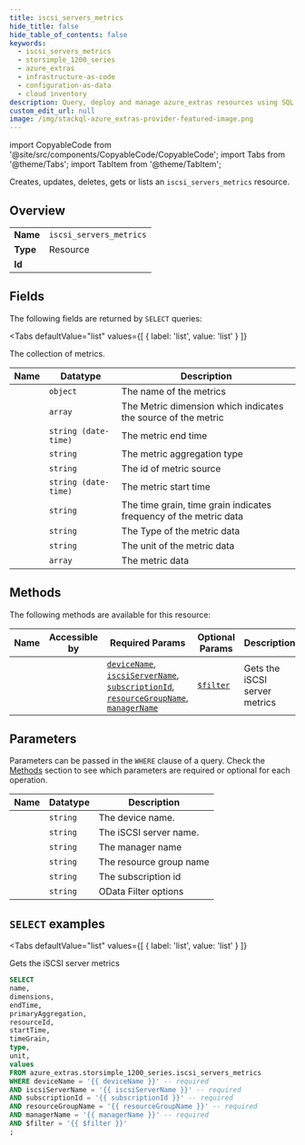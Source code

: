 ```yaml
--- 
title: iscsi_servers_metrics
hide_title: false
hide_table_of_contents: false
keywords:
  - iscsi_servers_metrics
  - storsimple_1200_series
  - azure_extras
  - infrastructure-as-code
  - configuration-as-data
  - cloud inventory
description: Query, deploy and manage azure_extras resources using SQL
custom_edit_url: null
image: /img/stackql-azure_extras-provider-featured-image.png
---
```


import CopyableCode from '@site/src/components/CopyableCode/CopyableCode';
import Tabs from '@theme/Tabs';
import TabItem from '@theme/TabItem';

Creates, updates, deletes, gets or lists an <code>iscsi_servers_metrics</code> resource.

## Overview
<table><tbody>
<tr><td><b>Name</b></td><td><code>iscsi_servers_metrics</code></td></tr>
<tr><td><b>Type</b></td><td>Resource</td></tr>
<tr><td><b>Id</b></td><td><CopyableCode code="azure_extras.storsimple_1200_series.iscsi_servers_metrics" /></td></tr>
</tbody></table>

## Fields

The following fields are returned by `SELECT` queries:

<Tabs
    defaultValue="list"
    values={[
        { label: 'list', value: 'list' }
    ]}
>
<TabItem value="list">

The collection of metrics.

<table>
<thead>
    <tr>
    <th>Name</th>
    <th>Datatype</th>
    <th>Description</th>
    </tr>
</thead>
<tbody>
<tr>
    <td><CopyableCode code="name" /></td>
    <td><code>object</code></td>
    <td>The name of the metrics</td>
</tr>
<tr>
    <td><CopyableCode code="dimensions" /></td>
    <td><code>array</code></td>
    <td>The Metric dimension which indicates the source of the metric</td>
</tr>
<tr>
    <td><CopyableCode code="endTime" /></td>
    <td><code>string (date-time)</code></td>
    <td>The metric end time</td>
</tr>
<tr>
    <td><CopyableCode code="primaryAggregation" /></td>
    <td><code>string</code></td>
    <td>The metric aggregation type</td>
</tr>
<tr>
    <td><CopyableCode code="resourceId" /></td>
    <td><code>string</code></td>
    <td>The id of metric source</td>
</tr>
<tr>
    <td><CopyableCode code="startTime" /></td>
    <td><code>string (date-time)</code></td>
    <td>The metric start time</td>
</tr>
<tr>
    <td><CopyableCode code="timeGrain" /></td>
    <td><code>string</code></td>
    <td>The time grain, time grain indicates frequency of the metric data</td>
</tr>
<tr>
    <td><CopyableCode code="type" /></td>
    <td><code>string</code></td>
    <td>The Type of the metric data</td>
</tr>
<tr>
    <td><CopyableCode code="unit" /></td>
    <td><code>string</code></td>
    <td>The unit of the metric data</td>
</tr>
<tr>
    <td><CopyableCode code="values" /></td>
    <td><code>array</code></td>
    <td>The metric data</td>
</tr>
</tbody>
</table>
</TabItem>
</Tabs>

## Methods

The following methods are available for this resource:

<table>
<thead>
    <tr>
    <th>Name</th>
    <th>Accessible by</th>
    <th>Required Params</th>
    <th>Optional Params</th>
    <th>Description</th>
    </tr>
</thead>
<tbody>
<tr>
    <td><a href="#list"><CopyableCode code="list" /></a></td>
    <td><CopyableCode code="select" /></td>
    <td><a href="#parameter-deviceName"><code>deviceName</code></a>, <a href="#parameter-iscsiServerName"><code>iscsiServerName</code></a>, <a href="#parameter-subscriptionId"><code>subscriptionId</code></a>, <a href="#parameter-resourceGroupName"><code>resourceGroupName</code></a>, <a href="#parameter-managerName"><code>managerName</code></a></td>
    <td><a href="#parameter-$filter"><code>$filter</code></a></td>
    <td>Gets the iSCSI server metrics</td>
</tr>
</tbody>
</table>

## Parameters

Parameters can be passed in the `WHERE` clause of a query. Check the [Methods](#methods) section to see which parameters are required or optional for each operation.

<table>
<thead>
    <tr>
    <th>Name</th>
    <th>Datatype</th>
    <th>Description</th>
    </tr>
</thead>
<tbody>
<tr id="parameter-deviceName">
    <td><CopyableCode code="deviceName" /></td>
    <td><code>string</code></td>
    <td>The device name.</td>
</tr>
<tr id="parameter-iscsiServerName">
    <td><CopyableCode code="iscsiServerName" /></td>
    <td><code>string</code></td>
    <td>The iSCSI server name.</td>
</tr>
<tr id="parameter-managerName">
    <td><CopyableCode code="managerName" /></td>
    <td><code>string</code></td>
    <td>The manager name</td>
</tr>
<tr id="parameter-resourceGroupName">
    <td><CopyableCode code="resourceGroupName" /></td>
    <td><code>string</code></td>
    <td>The resource group name</td>
</tr>
<tr id="parameter-subscriptionId">
    <td><CopyableCode code="subscriptionId" /></td>
    <td><code>string</code></td>
    <td>The subscription id</td>
</tr>
<tr id="parameter-$filter">
    <td><CopyableCode code="$filter" /></td>
    <td><code>string</code></td>
    <td>OData Filter options</td>
</tr>
</tbody>
</table>

## `SELECT` examples

<Tabs
    defaultValue="list"
    values={[
        { label: 'list', value: 'list' }
    ]}
>
<TabItem value="list">

Gets the iSCSI server metrics

```sql
SELECT
name,
dimensions,
endTime,
primaryAggregation,
resourceId,
startTime,
timeGrain,
type,
unit,
values
FROM azure_extras.storsimple_1200_series.iscsi_servers_metrics
WHERE deviceName = '{{ deviceName }}' -- required
AND iscsiServerName = '{{ iscsiServerName }}' -- required
AND subscriptionId = '{{ subscriptionId }}' -- required
AND resourceGroupName = '{{ resourceGroupName }}' -- required
AND managerName = '{{ managerName }}' -- required
AND $filter = '{{ $filter }}'
;
```
</TabItem>
</Tabs>
